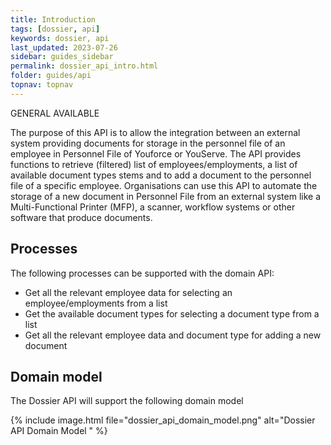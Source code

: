 ```yaml
---
title: Introduction
tags: [dossier, api]
keywords: dossier, api
last_updated: 2023-07-26
sidebar: guides_sidebar
permalink: dossier_api_intro.html
folder: guides/api
topnav: topnav
---
```


<span class="label label-success">GENERAL AVAILABLE</span>

The purpose of this API is to allow the integration between an external system providing documents for storage in the personnel file of an employee in Personnel File of Youforce or YouServe. The API provides functions to retrieve (filtered) list of employees/employments, a list of available document types stems and to add a document to the personnel file of a specific employee. 
Organisations can use this API to automate the storage of a new document in Personnel File from an external system like a Multi-Functional Printer (MFP), a scanner, workflow systems or other software that produce documents.

## Processes
The following processes can be supported with the domain API:
- Get all the relevant employee data for selecting an employee/employments from a list
- Get the available document types for selecting a document type from a list
- Get all the relevant employee data and document type for adding a new  document


## Domain model
The Dossier API will support the following domain model

{% include image.html file="dossier_api_domain_model.png" alt="Dossier API Domain Model " %}

